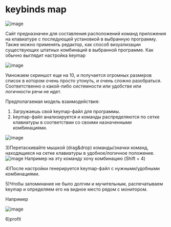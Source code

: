 # keybinds map
![image](https://user-images.githubusercontent.com/83884504/178106439-1269c94c-d51d-4413-825a-1b43568e7dc0.png)

Сайт предназначен для составления расположений команд приложения на клавиатуре с последующей установкой в выбранную программу. 
Также можно применять редактор, как способ визуализации существующих штатных комбинаций в выбранной программе.
Как обычно выглядит настройка keymap

![image](https://user-images.githubusercontent.com/83884504/178107126-2b3efba1-7838-4998-9c79-ecc5332d4f55.png)

Умножаем скриншот еще на 10, и получается огромных размеров список в котором очень просто утонуть, и очень сложно разобраться. 
Соответственно о какой-либо системности или удобстве или логичности речи не идет. 

Предполагаемая модель взаимодействия:
1) Загружаешь свой keymap-файл для программы.
2) keymap-файл анализируется и команды распределяются по сетке клавиатуры в соответствии со своими назначенными комбинациями.

![image](https://user-images.githubusercontent.com/83884504/178106341-3d7b71cf-f338-422d-a358-b421f37097ab.png)

3)Перетаскивайте мышкой (drag&drop) команды/значки команд, находящиеся на сетке клавиатуры в удобное/логичное положение.
![image](https://user-images.githubusercontent.com/83884504/178107186-2d3eb15e-05fe-4f58-b84b-4920b782c5a3.png) Например на эту команду хочу комбинацию (Shift + 4)

4)После настройки генерируется keymap-файл с нужными/удобными комбинациями.

5)Чтобы запоминание не было долгим и мучительным, распечатываем keymap и определяем его на видное место рядом с монитором.

Например

![image](https://user-images.githubusercontent.com/83884504/178106960-82504b81-afb4-484c-ad4d-002c721423f1.png)


6)profit
